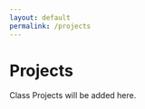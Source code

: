 ```yaml
---
layout: default
permalink: /projects
---
```


# Projects

Class Projects will be added here.  

<!-- ## Project 6 - Final

Create a digital environment through the browser that has a similar immersive quality to that of a physical installation. The environment that you create should engross the visitor and take them on some kind of an emotional journey. That could take the form of a linear narrative—something with a beginning, middle, and end—or something that is more abstract and exploratory. The idea is to use the web as an artistic medium to transport your audience somewhere else.

Grading rubric:

The final project will be graded based on the following:

* Immersion and Modes of Interaction - 20%
    * Does the project exhibit several distinct modes of interaction?
    * Does the site create an immersive experience?

* Theme - 20%
    * Does the site follow the prompt and have a consistent user experience?
    * Does the site take the user on an emotional journey?


* Design - 20%
    * Does the site follow design principles outlined in the class?
    * Do the various design elements come together to tell a coherent story?


* Originality of Concept - 20%
    * Does the project demonstrate an original and novel concept?

* Overall Fit and Finish - 20%
  * Does the website have any bugs?
  * Does the project demonstrate skills learned in CSS, HTML, and Javascript?

## Project 5 - Javascript Transformation

Using all the tools that we have learned thus far, create a complete website that pretends to be something it is not. Maybe it’s an e-commerce site that turns into a music video; it could be a business tool that turns into a hoax, a dystopia, a parallel universe—that’s up to you. But the main requirement is that the site is at first believable and then undergoes some kind of transformation triggered by user interaction (Javascript!) that reveals it is not what you thought it was. Consider how it will render on different devices and use media queries where necessary.

## Project 4 - Hoverstates and Animation

Since the inception of the personal computer, our main interactions with the digital world have been through a desktop interface. A metaphorical workspace where a mouse pointer is our avatar, a waste paper basket is a digital recycling bin, and our ‘files’ are stored in ‘folders’. As we move to the new touch interaction model, the desktop interface may soon be a thing of the past, including its interactions and metaphors. With a touch screen, the touch of the cursor is replaced by the human finger.

This project asks you to investigate the desktop interface, specifically through its unique interaction of the hover state. Hover states are considered a ‘pseudo state’, something explicitly thought of as in-between. They occur when your mouse cursor is positioned above another element on the page and act as an on/off switch with only one level of interaction. Even with these limited capabilities, they’ve become a key aspect of desktop web design.

Create 5 one-page web pages that each explore a physical metaphor in digital space through a single hover state (clock, bouncing ball, police car light, wind, etc.) each animating one of the following CSS properties on hover:

* Background color
* Scale
* Shape
* Rotation
* Any other CSS property or combination of them

References
* [http://love.xxx/](http://love.xxx/)
* [http://endlessshout.icaphila.org/](http://endlessshout.icaphila.org/)
* [http://www.jellotime.com/](http://www.jellotime.com/)
* [http://www.onandoff.org/](http://www.onandoff.org/)
* [http://www.rothko.me/](http://www.rothko.me/)
* [http://martinbek.com/](http://martinbek.com/)
* [https://integratedconf.org/#speakers](https://integratedconf.org/#speakers)
* [http://downloadsfolder.jamiemclellan.com/page/2](http://downloadsfolder.jamiemclellan.com/page/2)
* [http://werkleitz.de/videorama](http://werkleitz.de/videorama)
* [https://rumo.rs/](https://rumo.rs/)
* [https://www.bloomberg.com/businessweek/design-conference/](https://www.bloomberg.com/businessweek/design-conference/)


## Project 3 - 15 Variations

### Week 1

Find a piece of text that could easily fit on one printed page. This could be an excerpt from an essay, an interview, poem, etc. You will make 15 variations of this text. Each variation will be a separate webpage. For each variation, you will focus on changing the text's form through shifts in composition, typography, hierarchy, scale, and pacing. The text's content must remain intact throughout all 15 variations. Define 5 rules of changes for your text. For each of the rule come up with 3 variations each. For example, if the first rule is scale, then invent 3 significantly different ways of scaling the text. The purpose of the assignment is to push the boundaries and play with legibility, so no minor changes—shoot for making as broad a variation as possible. Do not use images.

For inspiration take a look at Carl Dair’s [principles of typographic contrast](https://drive.google.com/open?id=1qULLI4dcY1gE54EaLxhYmL_Bq7puo5qI) that we discussed in week 3

### Week 2

Add a navigation page for your 15 variations. Use the tools we learned in class to make the navigation page responsive for mobile, tablet, and desktop screen sizes. Your variations do not need to be responsive but feel free to update them if you wish. Get creative with your design and experiment with different kinds of nav layouts, keeping usability in mind.

## Project 2 - Iterations on a poster

### Week 1

Choose a real or fake event that you want to promote. Using flexbox, make five iterations of a promotional poster for the event using some sort of a system or grid. There should be a name for the event, date, place, description, and anything else you would like to include (graphics, contact etc). These should be quick iterations that we will refine in the next class and for the following week. Take a look at [vertical rhythm](http://verticalrhythm.org/) or some of the early Swiss posters by Josef Müller-Brockmann if you need inspiration.

### Week 2

Continue refining your posters. If you'd like to more closely follow the style of an existing poster using flexbox this is also acceptable. -->

<!-- ## Project 1 — 

### Week 1

Using [My Boyfriend Came Back From the War](http://www.teleportacia.org/war/) as inspiration, publish either your own or an existing poem, short story, or article on GitHub, line by line or paragraph by paragraph. Publish each line/section/stanza/paragraph as a separate html page. The text should be broken up into at least five pages. Link to the next page in the page before. Experiment with wrapping different elements in the \<a\> tag. What can you use as a “next” button? Try images, text, and other HTML elements. Creativity is encouraged with this assignment! A template can be found [here](https://github.com/wdbasics/assignment_1_template).

### Week 2

Take the assignment you made for week 1 and use external CSS to style it. Experiment with using different selectors to target elements on your pages. Make sure to try using margin, padding, width, height, font, color, and background rules. Also be sure that you use only CSS for styling your page - no [inline styles](https://www.lifewire.com/avoid-inline-styles-for-css-3466846) in the HTML or use of the \<center\> [obsolete](https://developer.mozilla.org/en-US/docs/Web/HTML/Element/center) tag. Try to give each page its own unique style. -->
